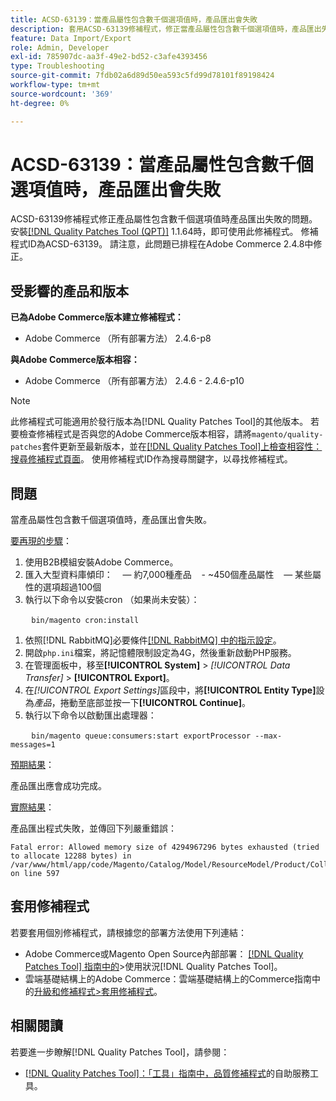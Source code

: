 ```yaml
---
title: ACSD-63139：當產品屬性包含數千個選項值時，產品匯出會失敗
description: 套用ACSD-63139修補程式，修正當產品屬性包含數千個選項值時，產品匯出失敗的Adobe Commerce問題。
feature: Data Import/Export
role: Admin, Developer
exl-id: 785907dc-aa3f-49e2-bd52-c3afe4393456
type: Troubleshooting
source-git-commit: 7fdb02a6d89d50ea593c5fd99d78101f89198424
workflow-type: tm+mt
source-wordcount: '369'
ht-degree: 0%

---
```


# ACSD-63139：當產品屬性包含數千個選項值時，產品匯出會失敗

ACSD-63139修補程式修正產品屬性包含數千個選項值時產品匯出失敗的問題。 安裝[[!DNL Quality Patches Tool (QPT)]](/help/tools/quality-patches-tool/quality-patches-tool-to-self-serve-quality-patches.md) 1.1.64時，即可使用此修補程式。 修補程式ID為ACSD-63139。 請注意，此問題已排程在Adobe Commerce 2.4.8中修正。

## 受影響的產品和版本

**已為Adobe Commerce版本建立修補程式：**

* Adobe Commerce （所有部署方法） 2.4.6-p8

**與Adobe Commerce版本相容：**

* Adobe Commerce （所有部署方法） 2.4.6 - 2.4.6-p10

>[!NOTE]
>
>此修補程式可能適用於發行版本為[!DNL Quality Patches Tool]的其他版本。 若要檢查修補程式是否與您的Adobe Commerce版本相容，請將`magento/quality-patches`套件更新至最新版本，並在[[!DNL Quality Patches Tool]上檢查相容性：搜尋修補程式頁面](https://experienceleague.adobe.com/tools/commerce-quality-patches/index.html?lang=zh-Hant)。 使用修補程式ID作為搜尋關鍵字，以尋找修補程式。

## 問題

當產品屬性包含數千個選項值時，產品匯出會失敗。

<u>要再現的步驟</u>：

1. 使用B2B模組安裝Adobe Commerce。
1. 匯入大型資料庫傾印：
    — 約7,000種產品
   &#x200B;- ~450個產品屬性
    — 某些屬性的選項超過100個
1. 執行以下命令以安裝cron （如果尚未安裝）：

   ```
   bin/magento cron:install
   ```

1. 依照[!DNL RabbitMQ]必要條件[[!DNL RabbitMQ] 中的指示設定](https://experienceleague.adobe.com/zh-hant/docs/commerce-operations/installation-guide/prerequisites/rabbitmq)。
1. 開啟`php.ini`檔案，將記憶體限制設定為4G，然後重新啟動PHP服務。
1. 在管理面板中，移至&#x200B;**[!UICONTROL System]** > *[!UICONTROL Data Transfer]* > **[!UICONTROL Export]**。
1. 在&#x200B;*[!UICONTROL Export Settings]*&#x200B;區段中，將&#x200B;**[!UICONTROL Entity Type]**&#x200B;設為&#x200B;*產品*，捲動至底部並按一下&#x200B;**[!UICONTROL Continue]**。
1. 執行以下命令以啟動匯出處理器：

   ```
   bin/magento queue:consumers:start exportProcessor --max-messages=1
   ```

<u>預期結果</u>：

產品匯出應會成功完成。

<u>實際結果</u>：

產品匯出程式失敗，並傳回下列嚴重錯誤：

```
Fatal error: Allowed memory size of 4294967296 bytes exhausted (tried to allocate 12288 bytes) in /var/www/html/app/code/Magento/Catalog/Model/ResourceModel/Product/Collection.php on line 597
```

## 套用修補程式

若要套用個別修補程式，請根據您的部署方法使用下列連結：

* Adobe Commerce或Magento Open Source內部部署： [[!DNL Quality Patches Tool] 指南中的](/help/tools/quality-patches-tool/usage.md)>使用狀況[!DNL Quality Patches Tool]。
* 雲端基礎結構上的Adobe Commerce：雲端基礎結構上的Commerce指南中的[升級和修補程式>套用修補程式](https://experienceleague.adobe.com/docs/commerce-cloud-service/user-guide/develop/upgrade/apply-patches.html?lang=zh-Hant)。

## 相關閱讀

若要進一步瞭解[!DNL Quality Patches Tool]，請參閱：

* [[!DNL Quality Patches Tool]：「工具」指南中，品質修補程式](/help/tools/quality-patches-tool/quality-patches-tool-to-self-serve-quality-patches.md)的自助服務工具。
